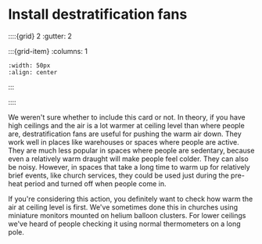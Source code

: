 # Install destratification fans	

<!-- - ? star, £££ -->


::::{grid} 2
:gutter: 2

:::{grid-item}
:columns: 1
```{image} ../images/cost-3.jpg
:width: 50px
:align: center
```
:::

<!-- :::{grid-item}
:columns: 1 
```{image} ../images/1-star.jpg
:width: 50px
:align: center
```
::: -->
::::

We weren't sure whether to include this card or not.  In theory, if you have high ceilings and the air is a lot warmer at ceiling level than where people are, destratification fans are useful for pushing the warm air down.  They work well in places like warehouses or spaces where people are active.  They are much less popular in spaces where people are sedentary, because even a relatively warm draught will make people feel colder.  They can also be noisy.  However, in spaces that take a long time to warm up for relatively brief events, like church services, they could be used just during the pre-heat period and turned off when people come in.  

If you're considering this action, you definitely want to check how warm the air at ceiling level is first.  We've sometimes done this in churches using miniature monitors mounted on helium balloon clusters.  For lower ceilings  we've heard of people checking it using normal thermometers on a long pole. 